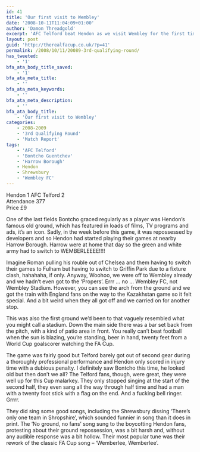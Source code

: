 ```yaml
---
id: 41
title: 'Our first visit to Wembley'
date: '2008-10-11T11:04:09+01:00'
author: 'Damon Threadgold'
excerpt: 'AFC Telford beat Hendon as we visit Wembley for the first time.'
layout: post
guid: 'http://therealfacup.co.uk/?p=41'
permalink: /2008/10/11/20089-3rd-qualifying-round/
has_tweeted:
    - '1'
bfa_ata_body_title_saved:
    - '1'
bfa_ata_meta_title:
    - ''
bfa_ata_meta_keywords:
    - ''
bfa_ata_meta_description:
    - ''
bfa_ata_body_title:
    - 'Our first visit to Wembley'
categories:
    - 2008-2009
    - '3rd Qualifying Round'
    - 'Match Report'
tags:
    - 'AFC Telford'
    - 'Bontcho Guentchev'
    - 'Harrow Borough'
    - Hendon
    - Shrewsbury
    - 'Wembley FC'
---
```


Hendon 1 AFC Telford 2  
Attendance 377  
Price £9

One of the last fields Bontcho graced regularly as a player was Hendon’s famous old ground, which has featured in loads of films, TV programs and ads, it’s an icon. Sadly, in the week before this game, it was repossessed by developers and so Hendon had started playing their games at nearby Harrow Borough. Harrow were at home that day so the green and white army had to switch to WEMBERLEEEE!!!!

Imagine Roman pulling his rouble out of Chelsea and them having to switch their games to Fulham but having to switch to Griffin Park due to a fixture clash, hahahaha, if only. Anyway, Woohoo, we were off to Wembley already and we hadn’t even got to the ‘Propers’. Errr … no … Wembley FC, not Wembley Stadium. However, you can see the arch from the ground and we got the train with England fans on the way to the Kazakhstan game so it felt special. And a bit weird when they all got off and we carried on for another stop.

This was also the first ground we’d been to that vaguely resembled what you might call a stadium. Down the main side there was a bar set back from the pitch, with a kind of patio area in front. You really can’t beat football when the sun is blazing, you’re standing, beer in hand, twenty feet from a World Cup goalscorer watching the FA Cup.

The game was fairly good but Telford barely got out of second gear during a thoroughly professional performance and Hendon only scored in injury time with a dubious penalty. I definitely saw Bontcho this time, he looked old but then don’t we all? The Telford fans, though, were great, they were well up for this Cup malarkey. They only stopped singing at the start of the second half, they even sang all the way through half time and had a man with a twenty foot stick with a flag on the end. And a fucking bell ringer. Grrrr.

They did sing some good songs, including the Shrewsbury dissing ‘There’s only one team in Shropshire’, which sounded funnier in song than it does in print. The ‘No ground, no fans’ song sung to the boycotting Hendon fans, protesting about their ground repossession, was a bit harsh and, without any audible response was a bit hollow. Their most popular tune was their rework of the classic FA Cup song – ‘Wemberlee, Wemberlee’.